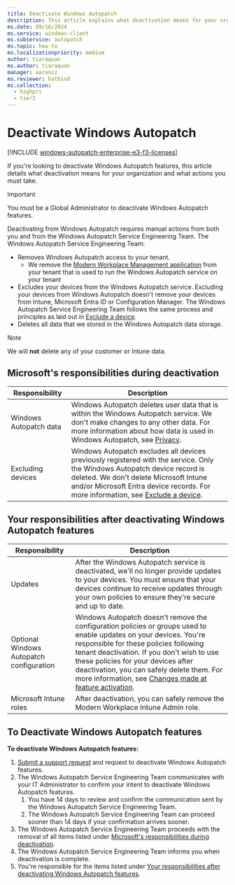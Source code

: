 ```yaml
---
title: Deactivate Windows Autopatch
description: This article explains what deactivation means for your organization and what actions you must take.
ms.date: 09/16/2024
ms.service: windows-client
ms.subservice: autopatch
ms.topic: how-to
ms.localizationpriority: medium
author: tiaraquan
ms.author: tiaraquan
manager: aaroncz
ms.reviewer: hathind
ms.collection:
  - highpri
  - tier1
---
```


# Deactivate Windows Autopatch

[!INCLUDE [windows-autopatch-enterprise-e3-f3-licenses](../includes/windows-autopatch-enterprise-e3-f3-licenses.md)]

If you're looking to deactivate Windows Autopatch features, this article details what deactivation means for your organization and what actions you must take.

> [!IMPORTANT]
> You must be a Global Administrator to deactivate Windows Autopatch features.

Deactivating from Windows Autopatch requires manual actions from both you and from the Windows Autopatch Service Engineering Team. The Windows Autopatch Service Engineering Team:

- Removes Windows Autopatch access to your tenant.
    - We remove the [Modern Workplace Management application](../references/windows-autopatch-changes-made-at-feature-activation.md#windows-autopatch-enterprise-applications) from your tenant that is used to run the Windows Autopatch service on your tenant
- Excludes your devices from the Windows Autopatch service. Excluding your devices from Windows Autopatch doesn't remove your devices from Intune, Microsoft Entra ID or Configuration Manager. The Windows Autopatch Service Engineering Team follows the same process and principles as laid out in [Exclude a device](../manage/windows-autopatch-exclude-device.md).
- Deletes all data that we stored in the Windows Autopatch data storage.

> [!NOTE]
> We will **not** delete any of your customer or Intune data.

## Microsoft's responsibilities during deactivation

| Responsibility | Description |
| ----- | ----- |
| Windows Autopatch data | Windows Autopatch deletes user data that is within the Windows Autopatch service. We don't make changes to any other data. For more information about how data is used in Windows Autopatch, see [Privacy](../overview/windows-autopatch-privacy.md). |
| Excluding devices | Windows Autopatch excludes all devices previously registered with the service. Only the Windows Autopatch device record is deleted. We don't delete Microsoft Intune and/or Microsoft Entra device records. For more information, see [Exclude a device](../manage/windows-autopatch-exclude-device.md). |

## Your responsibilities after deactivating Windows Autopatch features

| Responsibility | Description |
| ----- | ----- |
| Updates | After the Windows Autopatch service is deactivated, we'll no longer provide updates to your devices.  You must ensure that your devices continue to receive updates through your own policies to ensure they're secure and up to date. |
| Optional Windows Autopatch configuration | Windows Autopatch doesn't remove the configuration policies or groups used to enable updates on your devices. You're responsible for these policies following tenant deactivation. If you don't wish to use these policies for your devices after deactivation, you can safely delete them. For more information, see [Changes made at feature activation](../references/windows-autopatch-changes-made-at-feature-activation.md). |
| Microsoft Intune roles | After deactivation, you can safely remove the Modern Workplace Intune Admin role. |

## To Deactivate Windows Autopatch features

**To deactivate Windows Autopatch features:**

1. [Submit a support request](../manage/windows-autopatch-support-request.md) and request to deactivate Windows Autopatch features.
1. The Windows Autopatch Service Engineering Team communicates with your IT Administrator to confirm your intent to deactivate Windows Autopatch features.
    1. You have 14 days to review and confirm the communication sent by the Windows Autopatch Service Engineering Team.
    2. The Windows Autopatch Service Engineering Team can proceed sooner than 14 days if your confirmation arrives sooner.
1. The Windows Autopatch Service Engineering Team proceeds with the removal of all items listed under [Microsoft's responsibilities during deactivation](#microsofts-responsibilities-during-deactivation).
1. The Windows Autopatch Service Engineering Team informs you when deactivation is complete.
1. You're responsible for the items listed under [Your responsibilities after deactivating Windows Autopatch features](#your-responsibilities-after-deactivating-windows-autopatch-features).
